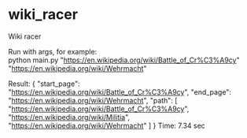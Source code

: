 # wiki_racer
Wiki racer

Run with args, for example:   
    python main.py "https://en.wikipedia.org/wiki/Battle_of_Cr%C3%A9cy" "https://en.wikipedia.org/wiki/Wehrmacht"
    
Result:
{
    "start_page": "https://en.wikipedia.org/wiki/Battle_of_Cr%C3%A9cy",
    "end_page": "https://en.wikipedia.org/wiki/Wehrmacht",
    "path": [
        "https://en.wikipedia.org/wiki/Battle_of_Cr%C3%A9cy",
        "https://en.wikipedia.org/wiki/Militia",
        "https://en.wikipedia.org/wiki/Wehrmacht"
    ]
}
Time: 7.34 sec
